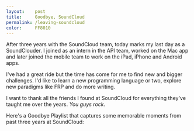 ```yaml
---
layout:    post
title:     Goodbye, SoundCloud
permalink: /leaving-soundcloud
color:     FF8010
---
```


After three years with the SoundCloud team, today marks my last day as a
SoundClouder. I joined as an intern in the API team, worked on the Mac app and
later joined the mobile team to work on the iPad, iPhone and Android apps.

I've had a great ride but the time has come for me to find new and bigger
challenges. I'd like to learn a new programming language or two, explore new
paradigms like FRP and do more writing.

I want to thank all the friends I found at SoundCloud for everything they've
taught me over the years. _You guys rock_.

Here's a Goodbye Playlist that captures some memorable moments from past three
years at SoundCloud:

<div class="embed" data-url="https://soundcloud.com/robb/sets/goodbye-soundcloud">

</div>

